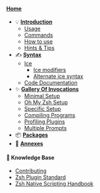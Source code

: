 #### [Home](Home)

- 💡 [**Introduction**](Introduction)
  - [Usage](Usage)
  - [Commands](Commands)
  - [How to use](How-to-Use)
  - [Hints & Tips](Hints-&-Tips)
- ✍️ [**Syntax**](Syntax)
  - [Ice](Ice)
    - [Ice modifiers](Ice-modifiers)
    - [Alternate ice syntax](Alternate-Ice-Syntax)
  - [Code Documentation](Code-Documentation)
- ✨ [**Gallery Of Invocations**](Gallery)
  - [Minimal Setup](Minimal-Setup)
  - [Oh My Zsh Setup](Oh-My-Zsh-Setup)
  - [Specific Setup](Specific-Setup)
  - [Compiling Programs](Compiling-programs)
  - [Profiling Plugins](Profiling-plugins)
  - [Multiple Prompts](Multiple-prompts)
- 📦 [**Packages**](Packages)
- 💠 [**Annexes**](Annexes)

#### 🔖 Knowledge Base

- [Contributing](https://github.com/ss-o/zi/blob/main/docs/CONTRIBUTING.md)
- [Zsh Plugin Standard](Zsh-Plugin-Standard)
- [Zsh Native Scripting Handbook](Zsh-Native-Scripting-Handbook)

